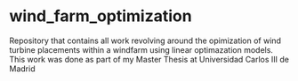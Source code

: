 # wind_farm_optimization
Repository that contains all work revolving around the opimization of wind turbine placements within a windfarm using linear optimazation models. This work was done as part of my Master Thesis at Universidad Carlos III de Madrid
